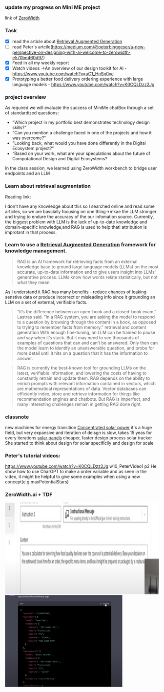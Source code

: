 ### update my progress on Mini ME project
link of [ZeroWidth](https://www.zerowidth.ai/workbench)
### Task
- [x] read the article about [Retrieval Augmented Generation](https://research.ibm.com/blog/retrieval-augmented-generation-RAG)
- [ ] read Peter's artcile(https://medium.com/@peterbinggeser/a-new-perspective-on-designing-with-ai-welcome-to-zerowidth-e570be460d97)
- [x] Feed in all my weekly report
- [x] Watch videos ->An overview of our design toolkit for AI -https://www.youtube.com/watch?v=uC1_HnSn0vc
- [x] Prototyping a better food delivery ordering experience with large language models - https://www.youtube.com/watch?v=K0CQLDzz2Jg
### project overview
As required we will evaluate the success of MiniMe chatBox through a set of standardized questions:

 - "Which project in my portfolio best demonstrates technology design skills?"
 - "Can you mention a challenge faced in one of the projects and how it was overcome?"
 - "Looking back, what would you have done differently in the Digital Ecosystem project?"
  - “Based on your work, what are your speculations about the future of Computational Design and Digital Ecosystems?

In the class session, we learned using ZeroWidth workbench to bridge user endpoints and an LLM
### Learn about retrieval augmentation
Reading link:
<!--https://my.oschina.net/u/4209276/blog/10098029-->
I don't have any knowledge about this so I searched online and read some articles, so we are bascially focusing on one thing->mkae the LLM stronger and trying to endure the accuracy of the our infomation source. Currently, the biggest problem with LLM is the lack of up-to-date knowledge and domain-specific knowledge,and RAG is used to help that! attribution is improtant in that process.
### Learn to use a [Retrieval Augmented Generation](https://research.ibm.com/blog/retrieval-augmented-generation-RAG) framework for knowledge management.
> RAG is an AI framework for retrieving facts from an external knowledge base to ground large language models (LLMs) on the most accurate, up-to-date information and to give users insight into LLMs' generative process.
> LLMs know how words relate statistically, but not what they mean.

As I understand it RAG has many benefits -  reduce chances of leaking senstive data or produce incorrect or misleading info since it grounding an LLM on a set of external, verifiable facts.
>“It’s the difference between an open-book and a closed-book exam,” Lastras said. “In a RAG system, you are asking the model to respond to a question by browsing through the content in a book, as opposed to trying to remember facts from memory.”
> retrieval and content generation
> With enough fine-tuning, an LLM can be trained to pause and say when it’s stuck. But it may need to see thousands of examples of questions that can and can’t be answered. Only then can the model learn to identify an unanswerable question, and probe for more detail until it hits on a question that it has the information to answer.

> RAG is currently the best-known tool for grounding LLMs on the latest, verifiable information, and lowering the costs of having to constantly retrain and update them. RAG depends on the ability to enrich prompts with relevant information contained in vectors, which are mathematical representations of data. Vector databases can efficiently index, store and retrieve information for things like recommendation engines and chatbots. But RAG is imperfect, and many interesting challenges remain in getting RAG done right.
>
### classnote
new machines for energy transition
[Concentrated solar power](https://en.wikipedia.org/wiki/Concentrated_solar_power)
it's a huge field, but very expansive and iteration of deisgn is slow, takes 15 yeas for every iterations
[solar panels](https://www.marketplace.org/shows/marketplace-tech/how-solar-panels-might-help-fix-californias-drought/)
cheaper, faster design process
solar tracker 
She started to think about design for solar specificlly and design for scale 
### Peter's tutorial videos:
https://www.youtube.com/watch?v=K0CQLDzz2Jg
w10_PeterVideo1
p2
He show how to use CharGPT to make a order variable 
and as seen in the video, it might be helpful to give some examples when using a new concept(e.g.maxPotentialStars)
### ZeroWidth.ai + TDF
<img src="../weekly-reports/images/w10_PeterVideo1.png" alt="w9_setStudentName" height="300">
<img src="../weekly-reports/images/w10_usingChatGPTfordemodata.png" alt="w9_setStudentName" height="300">
